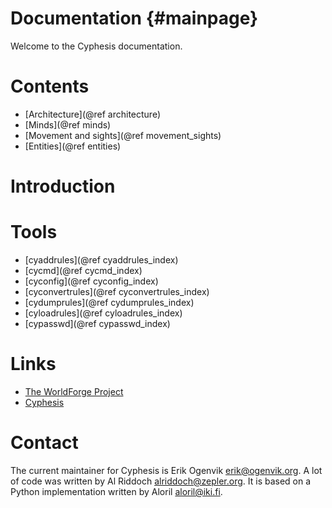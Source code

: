 Documentation           {#mainpage}
=============

Welcome to the Cyphesis documentation.

# Contents

* [Architecture](@ref architecture)
* [Minds](@ref minds)
* [Movement and sights](@ref movement_sights)
* [Entities](@ref entities)

# Introduction

# Tools
* [cyaddrules](@ref cyaddrules_index)
* [cycmd](@ref cycmd_index)
* [cyconfig](@ref cyconfig_index)
* [cyconvertrules](@ref cyconvertrules_index)
* [cydumprules](@ref cydumprules_index)
* [cyloadrules](@ref cyloadrules_index)
* [cypasswd](@ref cypasswd_index)

# Links

* <a href="http://www.worldforge.org/">The WorldForge Project</a>
* <a hreF="http://www.worldforge.org/dev/eng/servers/cyphesis">Cyphesis</a>

# Contact

The current maintainer for Cyphesis is Erik Ogenvik <erik@ogenvik.org>.
A lot of code was written by Al Riddoch <alriddoch@zepler.org>.
It is based on a Python implementation written by Aloril <aloril@iki.fi>.


